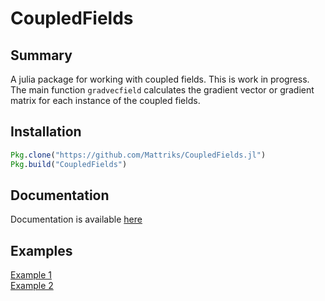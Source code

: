 # CoupledFields

## Summary

A julia package for working with coupled fields. This is work in progress. 
The main function `gradvecfield` calculates the gradient vector or gradient matrix for each instance of the coupled fields.

## Installation

```julia
Pkg.clone("https://github.com/Mattriks/CoupledFields.jl")
Pkg.build("CoupledFields")
```

## Documentation

Documentation is available [here](../master/docs/build/index.md)

## Examples

[Example 1](../master/examples/Example1.md)  
[Example 2](../master/examples/Example2.md)

